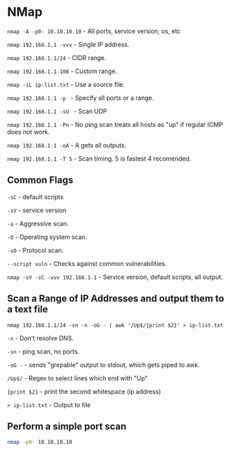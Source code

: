 # NMap
`nmap -A -p0- 10.10.10.10` - All ports, service version, os, etc

`nmap 192.168.1.1 -vvv` - Single IP address.

`nmap 192.168.1.1/24` - CIDR range.

`nmap 192.168.1.1-100` - Custom range.

`nmap -iL ip-list.txt` - Use a source file.

`nmap 192.168.1.1 -p ` - Specify all ports or a range.

`nmap 192.168.1.1 -sU ` - Scan UDP 

`nmap 192.168.1.1 -Pn` - No ping scan treats all hosts as "up" if regular ICMP does not work.

`nmap 192.168.1.1 -oA` - A gets all outputs.

`nmap 192.168.1.1 -T 5` - Scan timing. 5 is fastest 4 recomended. 


## Common Flags
`-sC` - default scripts

`-sV` - service version

`-a` - Aggressive scan.

`-O` - Operating system scan.

`-sO` - Protocol scan.

`--script vuln` - Checks against common vulnerabilities. 

`nmap -sV -sC -vvv 192.168.1.1` - Service version, default scripts, all output.

## Scan a Range of IP Addresses and output them to a text file
`nmap 192.168.1.1/24 -sn -n -oG - | awk '/Up$/{print $2}' > ip-list.txt`

`-n` - Don't resolve DNS.

`-sn` - ping scan, no ports.

`-oG -` - sends "grepable" output to stdout, which gets piped to awk.

`/Up$/` - Regex to select lines which end with "Up"

`{print $2}` - print the second whitespace (ip address)

`> ip-list.txt` - Output to file

## Perform a simple port scan
```sh
nmap -p0- 10.10.10.10

```

